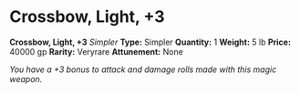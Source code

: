 # Crossbow, Light, +3

**Crossbow, Light, +3**
_Simpler_
**Type:** Simpler
**Quantity:** 1
**Weight:** 5 lb
**Price:** 40000 gp
**Rarity:** Veryrare
**Attunement:** None

*You have a +3 bonus to attack and damage rolls made with this magic weapon.*